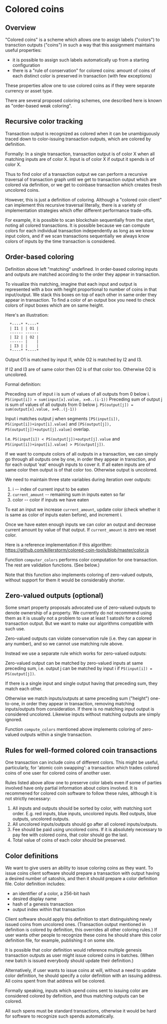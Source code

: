Colored coins
=============

Overview
--------

"Colored coins" is a scheme which allows one to assign labels ("colors") to transction outputs ("coins") in such a way that this assignment maintains useful properties:

 * it is possible to assign such labels automatically up from a starting configuration
 * there is a "rule of conservation" for colored coins: amount of coins of each distinct color is preserved in transaction (with few exceptions)

These properties allow one to use colored coins as if they were separate currency or asset type.

There are several proposed coloring schemes, one described here is known as "order-based weak coloring". 

Recursive color tracking
------------------------

Transaction output is recognized as colored when it can be unambiguously traced down to color-issuing transaction outputs, which are colored by definition.

Formally: In a single transaction, transaction output is of color X when all matching inputs are of color X. Input is of color X if output it spends is of color X.

Thus to find color of a transaction output we can perform a recursive traversal of transaction graph until we get to transaction output which are colored via definition, or we get to coinbase transaction which creates fresh uncolored coins.

However, this is just a definition of coloring. Although a "colored coin client" can implement this recursive traversal literally, there is a variety of implementation strategies which offer different performance trade-offs.

For example, it is possible to scan blockchain sequentially from the start, noting all colored transactions. It is possible because we can compute colors for each individual transaction independently as long as we know input colors, and if we scan transactions sequentially we always know colors of inputs by the time transaction is considered.

Order-based coloring
--------------------

Definition above left "matching" undefined. In order-based coloring inputs and outputs are matched according to the order they appear in transaction.

To visualize this matching, imagine that each input and output is represented with a box with height proportional to number of coins in that input/output. We stack this boxes on top of each other in same order they appear in transaction. To find a color of an output box you need to check colors of input boxes which are on same height.

Here's an illustration:

      *----* *----*
      | I1 | | O1 |
      ------ ------
      | I2 | | O2 |
      ------ |    |
      | I3 | |    |
      *----* *----*

Output O1 is matched by input I1, while O2 is matched by I2 and I3.

If I2 and I3 are of same color then O2 is of that color too. Otherwise O2 is uncolored.

Formal definition:

Preceding sum of input i is sum of values of all outputs from 0 below i. `PS(input[i]) = sum(input[x].value, x=0..(i-1))`
Preceding sum of output j is sum of values of all outputs from 0 below j. `PS(output[j]) = sum(output[x].value, x=0..(j-1))`

Input i matches output j when segments `[PS(input[i]), PS(input[i])+input[i].value]` and `[PS(output[j]), PS(output[j])+output[j].value]` overlap.

I.e. `PS(input[i]) < PS(output[j])+output[j].value` and `PS(input[i])+input[i].value] > PS(output[j])`.

If we want to compute colors of all outputs in a transaction, we can simply go through all outputs one by one, in order they appear in transction, and for each output 'eat' enough inputs to cover it. If all eaten inputs are of same color then output is of that color too. Otherwise output is uncolored.

We need to maintain three state variables during iteration over outputs:

1. i -- index of current input to be eaten
2. `current_amount` -- remaining sum in inputs eaten so far
3. color -- color if inputs we have eaten

To eat an input we increase `current_amount`, update color (check whether it is same as color of inputs eaten before), and increment i.

Once we have eaten enough inputs we can color an output and decrease current amount by value of that output. If `current_amount` is zero we reset color.

Here is a reference implementation if this algorithm: https://github.com/killerstorm/colored-coin-tools/blob/master/color.js

Function `computer_colors` performs color computation for one transaction. The rest are validation functions. (See below.)

Note that this function also implements coloring of zero-valued outputs, without support for them it would be considerably shorter.

Zero-valued outputs (optional)
------------------------------

Some smart property proposals advocated use of zero-valued outputs to denote ownership of a property. We currently do not recommend using them as it is usually not a problem to use at least 1 satoshi for a colored transaction output. But we want to make our algorithms compatible with such use.

Zero-valued outputs can violate conservation rule (i.e. they can appear in any number), and so we cannot use matching rule above.

Instead we use a separate rule which works for zero-valued outputs: 

Zero-valued output can be matched by zero-valued inputs at same preceding sum, i.e. output j can be matched by input i if `PS(input[i]) = PS(output[j])`.

If there is a single input and single output having that preceding sum, they match each other.

Otherwise we match inputs/outputs at same preceding sum ("height") one-to-one, in order they appear in transaction, removing matching inputs/outputs from consideration. If there is no matching input output is considered uncolored. Likewise inputs without matching outputs are simply ignored.

Function `compute_colors` mentioned above implements coloring of zero-valued outputs within a single transaction.

Rules for well-formed colored coin transactions
-----------------------------------------------

One transaction can include coins of different colors. This might be useful, particularly, for 'atomic coin swapping': a transaction which trades colored coins of one user for colored coins of another user.

Rules listed above allow one to preserve color labels even if some of parties involved have only partial information about colors involved. It is recommened for colored coin software to follow these rules, although it is not strictly necessary:

1. All inputs and outputs should be sorted by color, with matching sort order. E.g. red inputs, blue inputs, uncolored inputs. Red outputs, blue outputs, uncolored outputs.
2. All uncolored inputs/outputs should go after all colored inputs/outputs.
3. Fee should be paid using uncolored coins. If it is absolutely necessary to pay fee with colored coins, that color should go the last.
4. Total value of coins of each color should be preserved.

Color definitions
-----------------

We want to give users an ability to issue coloring coins as they want. To issue coins client software should prepare a transaction with output having a desired number of satoshis, and then it should prepare a color definition file. Color definition includes:

 * an identifier of a color, a 256-bit hash
 * desired display name
 * hash of a genesis transaction
 * output index within that transaction

Client software should apply this definition to start distinguishing newly issued coins from uncolored ones. (Transaction output mentioned in definition is colored by definition, this overrides all other coloring rules.) If user wants other people to recognize these coins he should share this color definition file, for example, publishing it on some site.

It is possible that color definition would reference multiple genesis transaction outputs as user might issue colored coins in batches. (When new batch is issued everybody should update their definition.)

Alternatively, if user wants to issue coins at will, without a need to update color definition, he should specify a color definition with an issuing address. All coins spent from that address will be colored.

Formally speaking, inputs which spend coins sent to issuing color are considered colored by definition, and thus matching outputs can be colored.

All such spens must be standard transactions, otherwise it would be hard for software to recognize such spends automatically.
